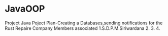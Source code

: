 # JavaOOP
Project Java
Poject Plan-Creating a Databases,sending notifications for the Rust Repaire Company
Members associated
1.S.D.P.M.Siriwardana
2.
3.
4.
